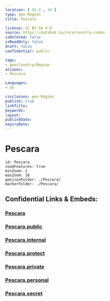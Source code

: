 ```yaml
---
location: [ 42.3 , 14 ] 
type: geo-Region
title: Pescara

license: CC BY-SA 4.0
source: https://datahub.io/core/country-codes
isDeleted: false
isReadOnly: false
draft: false
confidential: public

tags:
- geo/Country/Region
aliases:
- Pescara

Languages:
- de

cssclasses: geo-Region
publish: true
linkTitle: 
keywords: 
layout: 
publishDate: 
expiryDate: 
---
```


# Pescara

```leaflet
id: Pescara
zoomFeatures: true 
minZoom: 2 
maxZoom: 18
geojsonFolder: ./Pescara/
markerFolder: ./Pescara/
```


## Confidential Links & Embeds: 

### [Pescara](/_Standards/Earth/Continent/Europe/Europe~South/Italy/regions~Italy/Abruzzo/Pescara.md) 

### [Pescara.public](/_public/Earth/Continent/Europe/Europe~South/Italy/regions~Italy/Abruzzo/Pescara.public.md) 

### [Pescara.internal](/_internal/Earth/Continent/Europe/Europe~South/Italy/regions~Italy/Abruzzo/Pescara.internal.md) 

### [Pescara.protect](/_protect/Earth/Continent/Europe/Europe~South/Italy/regions~Italy/Abruzzo/Pescara.protect.md) 

### [Pescara.private](/_private/Earth/Continent/Europe/Europe~South/Italy/regions~Italy/Abruzzo/Pescara.private.md) 

### [Pescara.personal](/_personal/Earth/Continent/Europe/Europe~South/Italy/regions~Italy/Abruzzo/Pescara.personal.md) 

### [Pescara.secret](/_secret/Earth/Continent/Europe/Europe~South/Italy/regions~Italy/Abruzzo/Pescara.secret.md)

